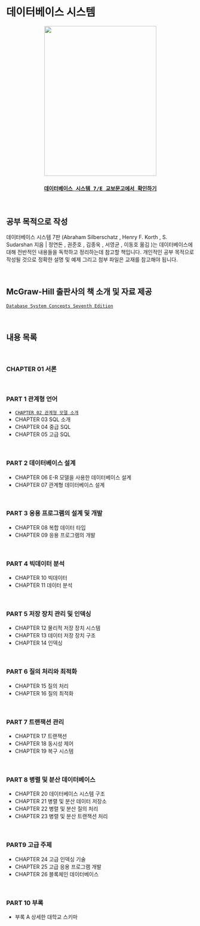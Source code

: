 # 데이터베이스 시스템

<div align="center">
<img src="https://image.aladin.co.kr/product/27738/60/cover500/k482733640_1.jpg"  width="300" height="400"/>

### [`데이터베이스 시스템 7/E 교보문고에서 확인하기`](http://www.kyobobook.co.kr/product/detailViewKor.laf?ejkGb=KOR&mallGb=KOR&barcode=9791132108504&orderClick=LEa&Kc=#N)

</div>
<br>

## 공부 목적으로 작성

데이터베이스 시스템 7판 (Abraham Silberschatz , Henry F. Korth , S. Sudarshan 지음 | 정연돈 , 권준호 , 김종욱 , 서영균 , 이동호 옮김 )는 데이터베이스에 대해 전반적인 내용들을 독학하고 정리하는데 참고할 책입니다. 개인적인 공부 목적으로 작성될 것으로 정확한 설명 및 예제 그리고 첨부 파일은 교재를 참고해야 됩니다.

<br>

## McGraw-Hill 출판사의 책 소개 및 자료 제공
[`Database System Concepts Seventh Edition`](https://db-book.com/)

<br>

## 내용 목록
<br>

### CHAPTER 01 서론

<br>

### PART 1 관계형 언어
- [`CHAPTER 02 관계형 모델 소개`](https://github.com/LimDae94/WORK-HARD/tree/main/database-system-7e/part1/ch01)
- CHAPTER 03 SQL 소개
- CHAPTER 04 중급 SQL
- CHAPTER 05 고급 SQL

<br>

### PART 2 데이터베이스 설계
- CHAPTER 06 E-R 모델을 사용한 데이터베이스 설계
- CHAPTER 07 관계형 데이터베이스 설계

<br>


### PART 3 응용 프로그램의 설계 및 개발
- CHAPTER 08 복합 데이터 타입
- CHAPTER 09 응용 프로그램의 개발

<br>

### PART 4 빅데이터 분석
- CHAPTER 10 빅데이터
- CHAPTER 11 데이터 분석

<br>

### PART 5 저장 장치 관리 및 인덱싱
- CHAPTER 12 물리적 저장 장치 시스템
- CHAPTER 13 데이터 저장 장치 구조
- CHAPTER 14 인덱싱

<br>

### PART 6 질의 처리와 최적화
- CHAPTER 15 질의 처리
- CHAPTER 16 질의 최적화

<br>

### PART 7 트랜잭션 관리
- CHAPTER 17 트랜잭션
- CHAPTER 18 동시성 제어
- CHAPTER 19 복구 시스템

<br>

### PART 8 병렬 및 분산 데이터베이스
- CHAPTER 20 데이터베이스 시스템 구조
- CHAPTER 21 병렬 및 분산 데이터 저장소
- CHAPTER 22 병렬 및 분산 질의 처리
- CHAPTER 23 병렬 및 분산 트랜잭션 처리

<br>

### PART9 고급 주제
- CHAPTER 24 고급 인덱싱 기술
- CHAPTER 25 고급 응용 프로그램 개발
- CHAPTER 26 블록체인 데이터베이스

<br>

### PART 10 부록
- 부록 A 상세한 대학교 스키마

